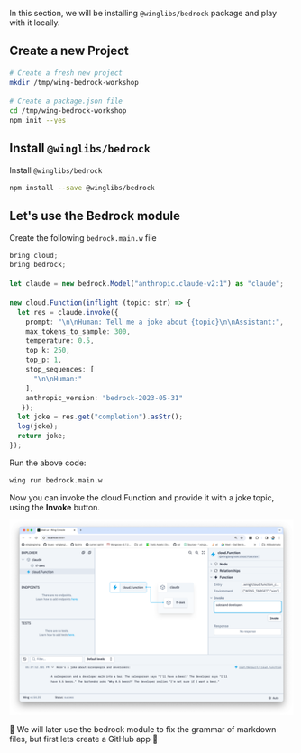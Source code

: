 In this section, we will be installing `@winglibs/bedrock` package and 
play with it locally. 

## Create a new Project 

```sh
# Create a fresh new project
mkdir /tmp/wing-bedrock-workshop

# Create a package.json file
cd /tmp/wing-bedrock-workshop
npm init --yes
```

## Install `@winglibs/bedrock`

Install `@winglibs/bedrock`

```sh
npm install --save @winglibs/bedrock
```

## Let's use the Bedrock module 

Create the following `bedrock.main.w` file

```ts
bring cloud;
bring bedrock;

let claude = new bedrock.Model("anthropic.claude-v2:1") as "claude";

new cloud.Function(inflight (topic: str) => {
  let res = claude.invoke({
    prompt: "\n\nHuman: Tell me a joke about {topic}\n\nAssistant:",
    max_tokens_to_sample: 300,
    temperature: 0.5,
    top_k: 250,
    top_p: 1,
    stop_sequences: [
      "\n\nHuman:"
    ],
    anthropic_version: "bedrock-2023-05-31"
   });
  let joke = res.get("completion").asStr();
  log(joke);
  return joke;
});
```
Run the above code:

```sh
wing run bedrock.main.w
```

Now you can invoke the cloud.Function and provide it with a joke topic, using the **Invoke** button.

![Console Invoke](./assets/bedrock-console.png)


🚀 We will later use the bedrock module to fix the grammar of markdown files, but first lets create a GitHub app 🚀
